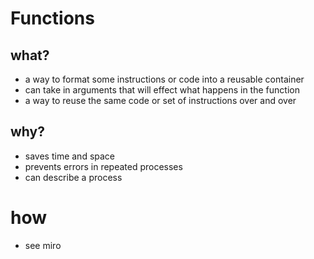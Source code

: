 # Functions

## what?

- a way to format some instructions or code into a reusable container
- can take in arguments that will effect what happens in the function
- a way to reuse the same code or set of instructions over and over

## why?

- saves time and space
- prevents errors in repeated processes
- can describe a process

# how

- see miro
